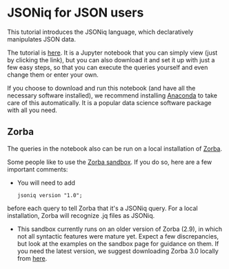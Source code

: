 # JSONiq for JSON users
This tutorial introduces the JSONiq language, which declaratively manipulates JSON data.

The tutorial is [here](https://github.com/ghislainfourny/jsoniq-tutorial/blob/master/JSONiq-tutorial.ipynb). It is a Jupyter notebook that you can simply view (just by clicking the link), but you can also download it and set it up with just a few easy steps, so that you can execute the queries yourself and even change them or enter your own.

If you choose to download and run this notebook (and have all the necessary software installed), we recommend installing [Anaconda](https://www.anaconda.com) to take care of this automatically. It is a popular data science software package with all you need.

## Zorba

The queries in the notebook also can be run on a local installation of [Zorba](http://zorba.io).

Some people like to use the [Zorba sandbox](http://try.zorba.io). If you do so, here are a few important comments:

- You will need to add

      jsoniq version "1.0";
    
before each query to tell Zorba that it's a JSONiq query. For a local installation, Zorba will recognize .jq files as JSONiq.

- This sandbox currently runs on an older version of Zorba (2.9), in which not all syntactic features were mature yet. Expect a few discrepancies, but look at the examples on the sandbox page for guidance on them. If you need the latest version, we suggest downloading Zorba 3.0 locally from [here](https://github.com/zorba-processor/zorba/releases/tag/4.0).
